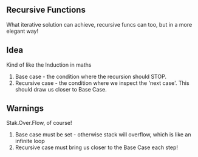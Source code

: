 ## Recursive Functions

What iterative solution can achieve, recursive funcs can too, but in a more elegant way!

## Idea

Kind of like the Induction in maths

1. Base case - the condition where the recursion should STOP.
2. Recursive case - the condition where we inspect the 'next case'. This should draw us closer to Base Case.

## Warnings

Stak.Over.Flow, of course!

1. Base case must be set - otherwise stack will overflow, which is like an infinite loop
2. Recursive case must bring us closer to the Base Case each step!
